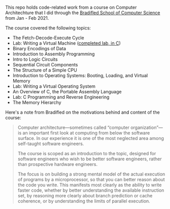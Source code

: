 This repo holds code-related work from a course on Computer Architechture that I did through the [Bradifled School of Computer Science](https://bradfieldcs.com/courses/architecture/) from Jan - Feb 2021.

The course covered the following topics:
* The Fetch-Decode-Execute Cycle
* Lab: Writing a Virtual Machine ([completed lab, in C](https://github.com/will-sauer/bradfieldcs-arch/tree/main/toy-vm))
* Binary Encodings of Data
* Introduction to Assembly Programming
* Intro to Logic Circuits
* Sequential Circuit Components
* The Structure of a Simple CPU
* Introduction to Operating Systems: Booting, Loading, and Virtual Memory
* Lab: Writing a Virtual Operating System
* An Overview of C, the Portable Assembly Language
* Lab: C Programming and Reverse Engineering 
* The Memory Hierarchy

Here's a note from Bradifled on the motivations behind and content of the course:
> Computer architecture—sometimes called “computer organization”—is an important first look at computing from below the software surface. In our experience it is one of the most neglected area among self-taught software engineers.
>
> The course is scoped as an introduction to the topic, designed for software engineers who wish to be better software engineers, rather than prospective hardware engineers.
>
> The focus is on building a strong mental model of the actual execution of programs by a microprocessor, so that you can better reason about the code you write. This manifests most clearly as the ability to write faster code, whether by better understanding the available instruction set, by reasoning more clearly about branch prediction or cache coherence, or by understanding the limits of parallel execution.
